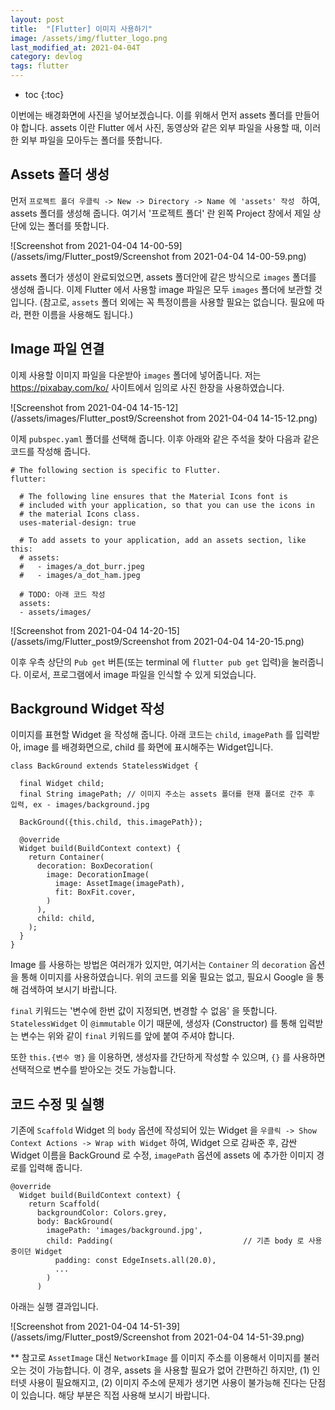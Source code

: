 ```yaml
---
layout: post
title:  "[Flutter] 이미지 사용하기"
image: /assets/img/flutter_logo.png
last_modified_at: 2021-04-04T
category: devlog
tags: flutter
---
```


* toc
{:toc}




이번에는 배경화면에 사진을 넣어보겠습니다. 이를 위해서 먼저 assets 폴더를 만들어야 합니다. assets 이란 Flutter 에서 사진, 동영상와 같은 외부 파일을 사용할 때, 이러한 외부 파일을 모아두는 폴더를 뜻합니다.

## Assets 폴더 생성

먼저 `프로젝트 폴더 우클릭 -> New -> Directory -> Name 에 'assets' 작성 ` 하여, assets 폴더를 생성해 줍니다. 여기서 '프로젝트 폴더' 란 왼쪽 Project 창에서 제일 상단에 있는 폴더를 뜻합니다.

![Screenshot from 2021-04-04 14-00-59](/assets/img/Flutter_post9/Screenshot from 2021-04-04 14-00-59.png)

assets 폴더가 생성이 완료되었으면, assets 폴더안에 같은 방식으로 `images` 폴더를 생성해 줍니다. 이제 Flutter 에서 사용할 image 파일은 모두 `images` 폴더에 보관할 것입니다. (참고로, `assets` 폴더 외에는 꼭 특정이름을 사용할 필요는 없습니다. 필요에 따라, 편한 이름을 사용해도 됩니다.)

## Image 파일 연결

이제 사용할 이미지 파일을 다운받아 `images` 폴더에 넣어줍니다. 저는 https://pixabay.com/ko/ 사이트에서 임의로 사진 한장을 사용하였습니다.

![Screenshot from 2021-04-04 14-15-12](/assets/images/Flutter_post9/Screenshot from 2021-04-04 14-15-12.png)

이제 `pubspec.yaml` 폴더를 선택해 줍니다. 이후 아래와 같은 주석을 찾아 다음과 같은 코드를 작성해 줍니다.

```
# The following section is specific to Flutter.
flutter:

  # The following line ensures that the Material Icons font is
  # included with your application, so that you can use the icons in
  # the material Icons class.
  uses-material-design: true

  # To add assets to your application, add an assets section, like this:
  # assets:
  #   - images/a_dot_burr.jpeg
  #   - images/a_dot_ham.jpeg
  
  # TODO: 아래 코드 작성
  assets:
  - assets/images/
```

![Screenshot from 2021-04-04 14-20-15](/assets/img/Flutter_post9/Screenshot from 2021-04-04 14-20-15.png)

이후 우측 상단의 `Pub get` 버튼(또는 terminal 에 `flutter pub get` 입력)을 눌러줍니다. 이로서, 프로그램에서 image 파일을 인식할 수 있게 되었습니다.



## Background Widget 작성

이미지를 표현할 Widget 을 작성해 줍니다. 아래 코드는 `child`, `imagePath` 를 입력받아, image 를 배경화면으로, child 를 화면에 표시해주는 Widget입니다. 

```
class BackGround extends StatelessWidget {

  final Widget child;
  final String imagePath; // 이미지 주소는 assets 폴더를 현재 폴더로 간주 후 입력, ex - images/background.jpg

  BackGround({this.child, this.imagePath});

  @override
  Widget build(BuildContext context) {
    return Container(
      decoration: BoxDecoration(
        image: DecorationImage(
          image: AssetImage(imagePath),
          fit: BoxFit.cover,
        )
      ),
      child: child,
    );
  }
}

```

Image 를 사용하는 방법은 여러개가 있지만, 여기서는 `Container` 의 `decoration` 옵션을 통해 이미지를 사용하였습니다. 위의 코드를 외울 필요는 없고, 필요시 Google 을 통해 검색하여 보시기 바랍니다.

`final` 키워드는 '변수에 한번 값이 지정되면, 변경할 수 없음' 을 뜻합니다. `StatelessWidget` 이 `@immutable` 이기 때문에, 생성자 (Constructor) 를 통해 입력받는 변수는 위와 같이 `final` 키워드를 앞에 붙여 주셔야 합니다.

또한 `this.{변수 명}` 을 이용하면, 생성자를 간단하게 작성할 수 있으며, `{}` 를 사용하면 선택적으로 변수를 받아오는 것도 가능합니다. 



## 코드 수정 및 실행

기존에 `Scaffold` Widget 의 `body` 옵션에 작성되어 있는 Widget 을 `우클릭 -> Show Context Actions -> Wrap with Widget` 하여, Widget 으로 감싸준 후, 감싼 Widget 이름을 BackGround 로 수정, `imagePath` 옵션에 assets 에 추가한 이미지 경로를 입력해 줍니다.

```
@override
  Widget build(BuildContext context) {
    return Scaffold(
      backgroundColor: Colors.grey,
      body: BackGround(
        imagePath: 'images/background.jpg',
        child: Padding( 							// 기존 body 로 사용 중이던 Widget
          padding: const EdgeInsets.all(20.0),
          ...
        )
      )
```

아래는 실행 결과입니다.

![Screenshot from 2021-04-04 14-51-39](/assets/img/Flutter_post9/Screenshot from 2021-04-04 14-51-39.png)



** 참고로 `AssetImage` 대신 `NetworkImage` 를 이미지 주소를 이용해서 이미지를 불러오는 것이 가능합니다. 이 경우, assets 을 사용할 필요가 없어 간편하긴 하지만, (1) 인터넷 사용이 필요해지고, (2) 이미지 주소에 문제가 생기면 사용이 불가능해 진다는 단점이 있습니다. 해당 부분은 직접 사용해 보시기 바랍니다.